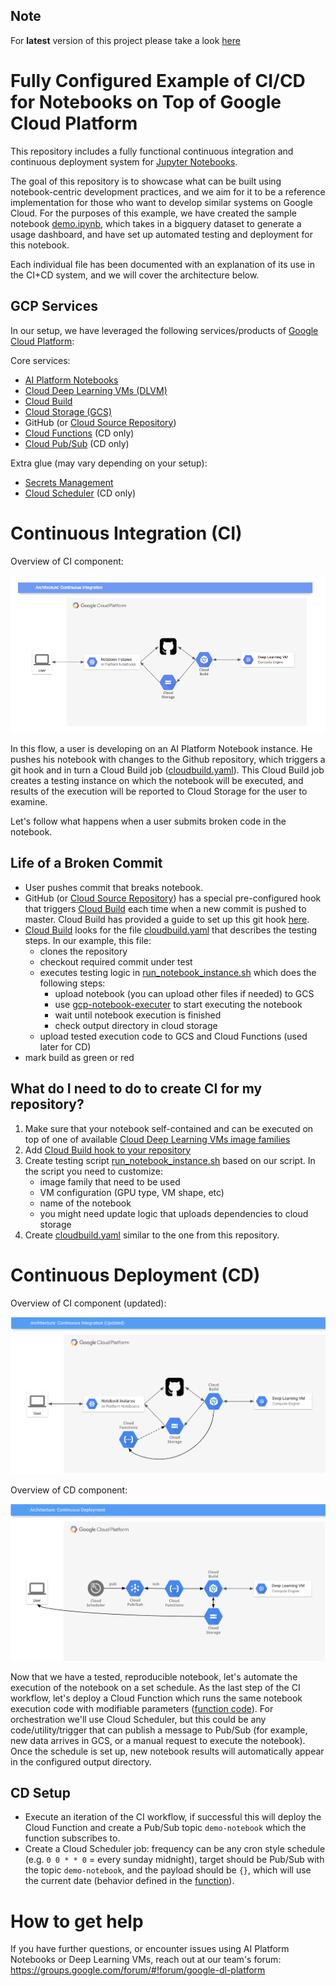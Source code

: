 ## Note
For **latest** version of this project please take a look [here](https://github.com/GoogleCloudPlatform/ai-platform-samples/tree/master/notebooks/notebooks-ci-showcase)

# Fully Configured Example of CI/CD for Notebooks on Top of Google Cloud Platform

This repository includes a fully functional continuous integration and continuous deployment system for [Jupyter Notebooks](https://jupyter.org/). 

The goal of this repository is to showcase what can be built using notebook-centric development practices, and we aim for it to be a reference implementation for those who want to develop similar systems on Google Cloud. For the purposes of this example, we have created the sample notebook [demo.ipynb](demo.ipynb), which takes in a bigquery dataset to generate a usage dashboard, and have set up automated testing and deployment for this notebook. 

Each individual file has been documented with an explanation of its use in the CI+CD system, and we will cover the architecture below.

## GCP Services

In our setup, we have leveraged the following services/products of [Google Cloud Platform](https://cloud.google.com/):

Core services:
* [AI Platform Notebooks](https://cloud.google.com/ml-engine/docs/notebooks/)
* [Cloud Deep Learning VMs (DLVM)](https://cloud.google.com/deep-learning-vm/)
* [Cloud Build](https://cloud.google.com/cloud-build/) 
* [Cloud Storage (GCS)](https://cloud.google.com/storage/)
* GitHub (or [Cloud Source Repository](https://cloud.google.com/source-repositories/))
* [Cloud Functions](https://cloud.google.com/functions/) (CD only)
* [Cloud Pub/Sub](https://cloud.google.com/pubsub/) (CD only)

Extra glue (may vary depending on your setup):
* [Secrets Management](https://cloud.google.com/solutions/secrets-management/)
* [Cloud Scheduler](https://cloud.google.com/scheduler/) (CD only)

# Continuous Integration (CI)

Overview of CI component:

![ci schema](docs/ci.png)

In this flow, a user is developing on an AI Platform Notebook instance. He pushes his notebook with changes to the Github repository, which triggers a git hook and in turn a Cloud Build job ([cloudbuild.yaml](cloudbuild.yaml)). This Cloud Build job creates a testing instance on which the notebook will be executed, and results of the execution will be reported to Cloud Storage for the user to examine. 

Let's follow what happens when a user submits broken code in the notebook.

## Life of a Broken Commit

* User pushes commit that breaks notebook.
* GitHub (or [Cloud Source Repository](https://cloud.google.com/source-repositories/)) has a special pre-configured hook that triggers [Cloud Build](https://cloud.google.com/cloud-build/) each time when a new commit is pushed to master. Cloud Build has provided a guide to set up this git hook [here](https://cloud.google.com/cloud-build/docs/run-builds-with-github-checks).
* [Cloud Build](https://cloud.google.com/cloud-build/) looks for the file [cloudbuild.yaml](cloudbuild.yaml) that describes the testing steps. In our example, this file:
   * clones the repository
   * checkout required commit under test
   * executes testing logic in [run_notebook_instance.sh](run_notebook_instance.sh) which does the following steps:
     * upload notebook (you can upload other files if needed) to GCS
     * use [gcp-notebook-executer](https://blog.kovalevskyi.com/how-to-submit-jupyter-notebook-for-overnight-training-on-gcp-4ce1b0cd4d0d) to start executing the notebook
     * wait until notebook execution is finished
     * check output directory in cloud storage
   * upload tested execution code to GCS and Cloud Functions (used later for CD)
* mark build as green or red

## What do I need to do to create CI for my repository?

1. Make sure that your notebook self-contained and can be executed on top of one of available [Cloud Deep Learning VMs image families](https://cloud.google.com/deep-learning-vm/docs/images)
1. Add [Cloud Build hook to your repository](https://cloud.google.com/cloud-build/docs/run-builds-with-github-checks)
1. Create testing script [run_notebook_instance.sh](run_notebook_instance.sh) based on our script. In the script you need to customize:
    * image family that need to be used
    * VM configuration (GPU type, VM shape, etc)
    * name of the notebook
    * you might need update logic that uploads dependencies to cloud storage
1. Create [cloudbuild.yaml](cloudbuild.yaml) similar to the one from this repository.

# Continuous Deployment (CD)

Overview of CI component (updated):

![ci updated schema](docs/ci-for-cd.png)

Overview of CD component:

![cd schema](docs/cd.png)

Now that we have a tested, reproducible notebook, let's automate the execution of the notebook on a set schedule. As the last step of the CI workflow, let's deploy a Cloud Function which runs the same notebook execution code with modifiable parameters ([function code](deploy/main.py)). For orchestration we'll use Cloud Scheduler, but this could be any code/utility/trigger that can publish a message to Pub/Sub (for example, new data arrives in GCS, or a manual request to execute the notebook). Once the schedule is set up, new notebook results will automatically appear in the configured output directory.

## CD Setup 

* Execute an iteration of the CI workflow, if successful this will deploy the Cloud Function and create a Pub/Sub topic ```demo-notebook``` which the function subscribes to.
* Create a Cloud Scheduler job: frequency can be any cron style schedule (e.g. ```0 0 * * 0``` = every sunday midnight), target should be Pub/Sub with the topic ```demo-notebook```, and the payload should be ```{}```, which will use the current date (behavior defined in the [function](deploy/main.py)).

# How to get help

If you have further questions, or encounter issues using AI Platform Notebooks or Deep Learning VMs, reach out at our team's forum: https://groups.google.com/forum/#!forum/google-dl-platform
